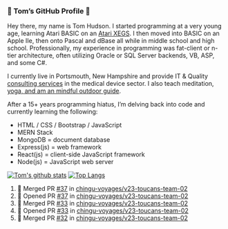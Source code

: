 ### 👋 Tom’s GitHub Profile 👋

Hey there, my name is Tom Hudson. I started programming at a very young age, learning Atari BASIC on an [Atari XEGS](https://en.wikipedia.org/wiki/Atari_XEGS). I then moved into BASIC on an Apple IIe, then onto Pascal and dBase all while in middle school and high school. Professionally, my experience in programming was fat-client or n-tier architecture, often utilizing Oracle or SQL Server backends, VB, ASP, and some C#.


I currently live in Portsmouth, New Hampshire and provide IT & Quality [consulting services](https://www.linkedin.com/in/hudsonthomas/) in the medical device sector. I also teach meditation, [yoga, and am an mindful outdoor guide](https://tom-hudson.com).

After a 15+ years programming hiatus, I’m delving back into code and currently learning the following:

- HTML / CSS / Bootstrap / JavaScript
- MERN Stack
- MongoDB = document database
- Express(js) = web framework
- React(js) = client-side JavaScript framework
- Node(js) = JavaScript web server

[![Tom's github stats](https://github-readme-stats.vercel.app/api?username=tomrhudson&count_private=true?theme=dark)](https://github.com/anuraghazra/github-readme-stats)
[![Top Langs](https://github-readme-stats.vercel.app/api/top-langs/?username=tomrhudson&layout=compact)](https://github.com/anuraghazra/github-readme-stats)

<!--START_SECTION:activity-->
1. 🎉 Merged PR [#37](https://github.com//chingu-voyages/v23-toucans-team-02/pull/37) in [chingu-voyages/v23-toucans-team-02](https://github.com//chingu-voyages/v23-toucans-team-02)
2. 💪 Opened PR [#37](https://github.com//chingu-voyages/v23-toucans-team-02/pull/37) in [chingu-voyages/v23-toucans-team-02](https://github.com//chingu-voyages/v23-toucans-team-02)
3. 🎉 Merged PR [#33](https://github.com//chingu-voyages/v23-toucans-team-02/pull/33) in [chingu-voyages/v23-toucans-team-02](https://github.com//chingu-voyages/v23-toucans-team-02)
4. 💪 Opened PR [#33](https://github.com//chingu-voyages/v23-toucans-team-02/pull/33) in [chingu-voyages/v23-toucans-team-02](https://github.com//chingu-voyages/v23-toucans-team-02)
5. 🎉 Merged PR [#32](https://github.com//chingu-voyages/v23-toucans-team-02/pull/32) in [chingu-voyages/v23-toucans-team-02](https://github.com//chingu-voyages/v23-toucans-team-02)
<!--END_SECTION:activity-->
